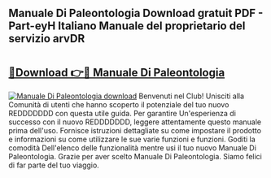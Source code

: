## Manuale Di Paleontologia Download gratuit PDF - Part-eyH Italiano Manuale del proprietario del servizio arvDR

# <h2><a href="http://dffom9.blite.top/?on=Manuale+Di+Paleontologia">🔗Download 👉🔴 Manuale Di Paleontologia</a></h2>

[![Manuale Di Paleontologia download](https://i.imgur.com/lujVjoI.png)](http://dffom9.blite.top/?on=Manuale+Di+Paleontologia)
Benvenuti nel Club! Unisciti alla Comunità di utenti che hanno scoperto il potenziale del tuo nuovo REDDDDDDD con questa utile guida. Per garantire Un'esperienza di successo con il nuovo REDDDDDDD, leggere attentamente questo manuale prima dell'uso. Fornisce istruzioni dettagliate su come impostare il prodotto e informazioni su come utilizzare le sue varie funzioni e funzioni. Goditi la comodità Dell'elenco delle funzionalità mentre usi il tuo nuovo Manuale Di Paleontologia. Grazie per aver scelto Manuale Di Paleontologia. Siamo felici di far parte del tuo viaggio.
